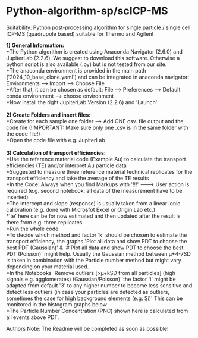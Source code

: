 # Python-algorithm-sp/scICP-MS
Suitability: Python post-processing algorithm for single particle / single cell ICP-MS (quadrupole based) suitable for Thermo and Agilent

<b>1)  General Information:</b><br>
*The Python algorithm is created using Anaconda Navigator (2.6.0) and JupiterLab (2.2.6). We suggest to download this software. Otherwise a python script is also available (.py) but is not tested from our site.<br>
*The anaconda environment is provided in the main path ('2024_10_base_clone.yaml') and can be integrated in anaconda navigator: Environments --> Import --> Choose File<br>
*After that, it can be chosen as default: File --> Preferences --> Default conda environment --> choose environment<br>
*Now install the right JupiterLab Version (2.2.6) and 'Launch'<br>
<br>
<b>2) Create Folders and insert files:</b><br>
*Create for each sample one folder --> Add ONE csv. file output and the code file (!IMPORTANT: Make sure only one .csv is in the same folder with the code file!) <br>
*Open the code file with e.g. JupiterLab
<br><br>
<b>3) Calculation of transport efficiencies:</b><br>
*Use the reference material code (Example Au) to calculate the transport efficiencies (TE) and/or interpret Au particle data <br>
*Suggested to measure three reference material technical replicates for the transport efficiency and take the average of the TE results <br>
*In the Code: Always when you find Markups with '!!!' ---> User action is required (e.g. second notebook: all data of the measurement have to be inserted) <br>
*The intercept and slope (response) is usually taken from a linear ionic calibration (e.g. done with Microsfot Excel or Origin Lab etc.) <br>
*'te' here can be for now estimated and then updated after the result is there from e.g. three replicates <br>
*Run the whole code <br>
*To decide which method and factor 'k' should be chosen to estimate the transport efficiency, the graphs 'Plot all data and show PDT to choose the best PDT (Gaussian)' & '# Plot all data and show PDT to choose the best PDT (Poisson)' might help. Usually the Gaussian method between µ+4-7SD is taken in combination with the Particle number method but might vary depending on your material used. <br>
*In the Notebooks 'Remove outliers [>µ+kSD from all particles] (high signals e.g. agglomerates) (Gaussian/Poisson)' the factor 'i' might be adapted from default '3' to any higher number to become less sensitive and detect less outliers (in case your particles are detected as outliers, sometimes the case for high background elements (e.g. Si)' This can be monitored in the histogram graphs below <br>
*The Particle Number Concentration (PNC) shown here is calculated from all events above PDT.


Authors Note: The Readme will be completed as soon as possible!


